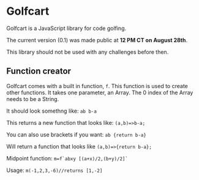 # Golfcart
Golfcart is a JavaScript library for code golfing.


The current version (0.1) was made public at **12 PM CT on August 28th**. 

This library should not be used with any challenges before then.


Function creator
------
Golfcart comes with a built in function, `f`. This function is used to create other functions. It takes one parameter, an Array. The 0 index of the Array needs to be a String. 

It should look somethng like: `ab b-a`

This returns a new function that looks like: `(a,b)=>b-a;`

You can also use brackets if you want: `ab {return b-a}`

Will return a function that looks like `(a,b)=>{return b-a};`

Midpoint function: ``m=f`abxy [(a+x)/2,(b+y)/2]`
``

Usage: ``m(-1,2,3,-6)//returns [1,-2]``

